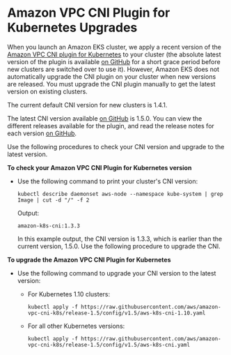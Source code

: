 # Amazon VPC CNI Plugin for Kubernetes Upgrades<a name="cni-upgrades"></a>

When you launch an Amazon EKS cluster, we apply a recent version of the [Amazon VPC CNI plugin for Kubernetes](https://github.com/aws/amazon-vpc-cni-k8s) to your cluster \(the absolute latest version of the plugin is available [on GitHub](https://github.com/aws/amazon-vpc-cni-k8s/releases) for a short grace period before new clusters are switched over to use it\)\. However, Amazon EKS does not automatically upgrade the CNI plugin on your cluster when new versions are released\. You must upgrade the CNI plugin manually to get the latest version on existing clusters\.

The current default CNI version for new clusters is 1\.4\.1\.

The latest CNI version available [on GitHub](https://github.com/aws/amazon-vpc-cni-k8s/releases) is 1\.5\.0\. You can view the different releases available for the plugin, and read the release notes for each version [on GitHub](https://github.com/aws/amazon-vpc-cni-k8s/releases)\.

Use the following procedures to check your CNI version and upgrade to the latest version\.

**To check your Amazon VPC CNI Plugin for Kubernetes version**
+ Use the following command to print your cluster's CNI version:

  ```
  kubectl describe daemonset aws-node --namespace kube-system | grep Image | cut -d "/" -f 2
  ```

  Output:

  ```
  amazon-k8s-cni:1.3.3
  ```

  In this example output, the CNI version is 1\.3\.3, which is earlier than the current version, 1\.5\.0\. Use the following procedure to upgrade the CNI\.

**To upgrade the Amazon VPC CNI Plugin for Kubernetes**
+ Use the following command to upgrade your CNI version to the latest version:
  + For Kubernetes 1\.10 clusters:

    ```
    kubectl apply -f https://raw.githubusercontent.com/aws/amazon-vpc-cni-k8s/release-1.5/config/v1.5/aws-k8s-cni-1.10.yaml
    ```
  + For all other Kubernetes versions:

    ```
    kubectl apply -f https://raw.githubusercontent.com/aws/amazon-vpc-cni-k8s/release-1.5/config/v1.5/aws-k8s-cni.yaml
    ```